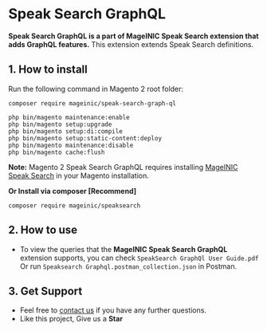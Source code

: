 # Speak Search GraphQL

**Speak Search GraphQL is a part of MageINIC Speak Search extension that adds GraphQL features.** This extension extends Speak Search definitions.

## 1. How to install

Run the following command in Magento 2 root folder:

```
composer require mageinic/speak-search-graph-ql 

php bin/magento maintenance:enable
php bin/magento setup:upgrade
php bin/magento setup:di:compile
php bin/magento setup:static-content:deploy
php bin/magento maintenance:disable
php bin/magento cache:flush
```

**Note:**
Magento 2 Speak Search GraphQL requires installing [MageINIC Speak Search](https://github.com/mageinic/Speak-Search) in your Magento installation.

**Or Install via composer [Recommend]**
```
composer require mageinic/speaksearch
```

## 2. How to use

- To view the queries that the **MageINIC Speak Search GraphQL** extension supports, you can check `SpeakSearch GraphQl User Guide.pdf` Or run `Speaksearch Graphql.postman_collection.json` in Postman.

## 3. Get Support

- Feel free to [contact us](https://www.mageinic.com/contact.html) if you have any further questions.
- Like this project, Give us a **Star**
